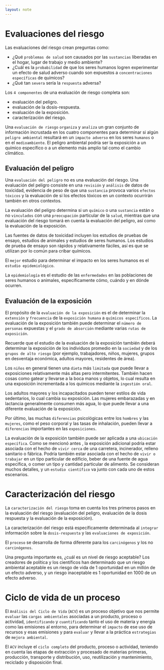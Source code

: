 ```yaml
---
layout: note
---
```


# Evaluaciones del riesgo
Las evaluaciones del riesgo crean preguntas como: 
* ¿Qué `problemas de salud` son  causados por las `sustancias` liberadas en el hogar, lugar de trabajo y medio ambiente?
* ¿Cuál es la `probabilidad` de que los seres humanos logren experimentar un efecto de salud adverso cuando son expuestos a `concentraciones específicas` de químicos?
* ¿Qué  tan `severa` sería la `respuesta` adversa?

Los `4 componentes` de una evaluación de riesgo completa son:

* evaluación del peligro.
* evaluación de la dosis-respuesta.
* evaluación de la exposición.
* caracterización del riesgo.

Una `evaluación de riesgo` `organiza` y `analiza` un gran conjunto de información incrustada  en los cuatro componentes para determinar si algún `peligro ambiental` resultará en un  `impacto adverso` en los seres `humanos` o en el `medioambiente`. El peligro ambiental  podría ser la exposición a un químico específico o a un elemento más amplio tal como el  cambio climático.

## Evaluación del peligro
Una `evaluación del peligro` no es una evaluación del riesgo. Una evaluación del peligro consiste en una `revisión` y `análisis` de datos de toxicidad, evidencia de peso de que una `sustancia` provoca varios `efectos tóxicos` y la evaluación de si los efectos tóxicos en un contexto  ocurrirán también en otros contextos.

La evaluación del peligro determina si un `químico` o una `sustancia` están o no `vinculados` con  una `preocupación` particular de la `salud`, mientras que una evaluación del riesgo tomará en  cuenta la evaluación del peligro, así como la evaluación de la exposición.

Las fuentes de datos de toxicidad incluyen los estudios de pruebas de ensayo, estudios de  animales y estudios de seres humanos. Los estudios de prueba de ensayo son rápidos y  relativamente fáciles, así es que se utilizan por lo común para cribar químicos.

El `mejor` estudio para determinar el impacto en los seres humanos es el `estudio epidemiológico`.

La `epidemiología` es el estudio de las `enfermedades` en las poblaciones de seres humanos o  animales, específicamente cómo, cuándo y en dónde ocurren.

## Evaluación de la exposición
El propósito de la `evaluación de la exposición` es el de determinar la `extensión` y `frecuencia` de la `exposición humana` a `químicos específicos`.  La evaluación de la exposición también puede determinar el `número de personas` expuestas y el `grado de absorción` mediante varias `rutas de exposición`.

Recuerde que el estudio de la evaluación de la exposición también deberá determinar la exposición de los individuos promedio en la `sociedad` y de  los `grupos de alto riesgo` (por ejemplo, trabajadores, niños, mujeres, grupos en desventaja económica, adultos mayores, residentes de área).

Los `niños` en general tienen una `dieta` más `limitada` que puede llevar a exposiciones relativamente más altas pero intermitentes. También hacen  cosas como gatear y llevarse a la boca manos y objetos, lo cual resulta en una exposición incrementada a los químicos mediante la `ingestión oral`.

Los adultos mayores y los incapacitados pueden tener estilos de vida sedentarios, lo cual cambia su exposición. Las mujeres embarazadas y en  lactancia generalmente consumen más agua, lo que puede llevar a una diferente evaluación de la exposición.

Por último, las muchas `diferencias` psicológicas entre los `hombres` y las `mujeres`, como el peso corporal y las tasas de inhalación, pueden llevar a  `diferencias` importantes en las `exposiciones`.

La evaluación de la exposición también puede ser aplicada a una `ubicación específica`. Como se mencionó antes , la exposición adicional podría  estar asociada con el hecho de `vivir cerca` de una carretera, incinerador, relleno sanitario o fábrica. Podría también estar asociada con el hecho de  `vivir o trabajar` en un tipo particular de edificio, beber de una fuente de agua específica, o comer un tipo y cantidad particular de alimento. Se  consideran muchos detalles, y un `estudio científico` va junto con cada uno de estos escenarios.

# Caracterización del riesgo
La `caracterización del riesgo` toma en cuenta los tres primeros pasos en la  evaluación del riesgo (evaluación del peligro, evaluación de la dosis respuesta y  la evaluación de la exposición).

La caracterización del riesgo está específicamente determinada al `integrar` información sobre la `dosis-respuesta` y las `evaluaciones de exposición`.

El `proceso` se desarrolla de forma diferente para los `carcinógenos` y los no  `carcinógenos`.

Una pregunta importante es, ¿cuál es un nivel de riesgo aceptable? Los  creadores de política y los científicos han determinado que un riesgo ambiental  aceptable es un riesgo de vida de 1 oportunidad en un millón de un efecto adverso, y un riesgo inaceptable es 1 oportunidad en 1000 de un efecto  adverso.

# Ciclo de vida de un proceso
El `Análisis del Ciclo de Vida` (`ACV`) es un proceso objetivo que nos  permite `evaluar` las `cargas ambientales` asociadas a un producto,  proceso o actividad, `identificando` y `cuantificando` tanto el uso de  materia y energía como las emisiones al entorno, para determinar el `impacto` de ese uso de recursos y esas emisiones y para `evaluar` y  llevar a la práctica `estrategias` de `mejora ambiental`.

El `ACV` incluye el `ciclo completo` del producto, proceso o actividad,  teniendo en cuenta las etapas de extracción y procesado de materias  primeras, producción, transporte y distribución, uso, reutilización y  mantenimiento, reciclado y disposición final.